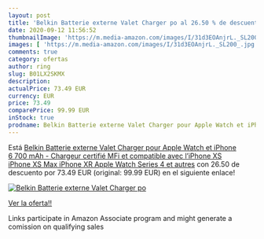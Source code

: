 ```yaml
---
layout: post
title: 'Belkin Batterie externe Valet Charger po al 26.50 % de descuento'
date: 2020-09-12 11:56:52
thumbnailImage: 'https://m.media-amazon.com/images/I/31d3EOAnjrL._SL200_.jpg'
images: [ 'https://m.media-amazon.com/images/I/31d3EOAnjrL._SL200_.jpg' ]
comments: true
category: ofertas
author: ring
slug: B01LX2SKMX
description:
actualPrice: 73.49 EUR
currency: EUR
price: 73.49
comparePrice: 99.99 EUR
inStock: true
prodname: Belkin Batterie externe Valet Charger pour Apple Watch et iPhone  6 700 mAh  - Chargeur certifié MFi et compatible avec l’iPhone XS  iPhone XS Max  iPhone XR  Apple Watch Series 4 et autres
---
```


Está [Belkin Batterie externe Valet Charger pour Apple Watch et iPhone  6 700 mAh  - Chargeur certifié MFi et compatible avec l’iPhone XS  iPhone XS Max  iPhone XR  Apple Watch Series 4 et autres](https://www.amazon.fr/dp/B01LX2SKMX/?tag=tolees0d-21) con 26.50 de descuento por 73.49 EUR (original: 99.99 EUR) en el siguiente enlace!

[![Belkin Batterie externe Valet Charger po](https://m.media-amazon.com/images/I/31d3EOAnjrL._SL200_.jpg)](https://www.amazon.fr/dp/B01LX2SKMX/?tag=tolees0d-21)

[Ver la oferta!!](https://www.amazon.fr/dp/B01LX2SKMX/?tag=tolees0d-21)

Links participate in Amazon Associate program and might generate a comission on qualifying sales


